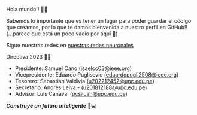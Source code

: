 Hola mundo!! 👋👋

Sabemos lo importante que es tener un lugar para poder guardar el código que creamos, por lo que te damos bienvenida a nuestro perfil en GitHub!! (...parece que está un poco vacío por aquí 👀)

Sigue nuestras redes en [nuestras redes neuronales](https://linktr.ee/ieee.cis.upc)

Directiva 2023 💫✨

- Presidente: Samuel Cano (isaelcc03@ieee.org)          
- Vicepresidente: Eduardo Puglisevic (eduardopugli2508@ieee.org)
- Tesorero: Sebastián Valdivia (u202212452@upc.edu.pe)
- Secretario: Andrés Leiva - (u201812188@upc.edu.pe)
- Advisor: Luis Canaval (pcsilcan@upc.edu.pe)

***Construye un futuro inteligente*** 🤖💻
